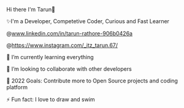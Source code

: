 Hi there I'm Tarun👋

✨I'm a Developer, Competetive Coder, Curious and Fast Learner

@www.linkedin.com/in/tarun-rathore-906b0426a

@https://www.instagram.com/_itz_tarun.67/


🌱 I’m currently learning everything 

👯 I’m looking to collaborate with other developers

🥅 2022 Goals: Contribute more to Open Source projects and coding platform

⚡ Fun fact: I love to draw and swim
